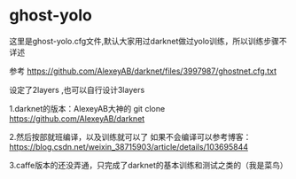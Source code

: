 # ghost-yolo
这里是ghost-yolo.cfg文件,默认大家用过darknet做过yolo训练，所以训练步骤不详述


参考 https://github.com/AlexeyAB/darknet/files/3997987/ghostnet.cfg.txt

设定了2layers ,也可以自行设计3layers

1.darknet的版本：AlexeyAB大神的
git clone https://github.com/AlexeyAB/darknet



2.然后按部就班编译，以及训练就可以了
如果不会编译可以参考博客：https://blog.csdn.net/weixin_38715903/article/details/103695844



3.caffe版本的还没弄通，只完成了darknet的基本训练和测试之类的（我是菜鸟）
